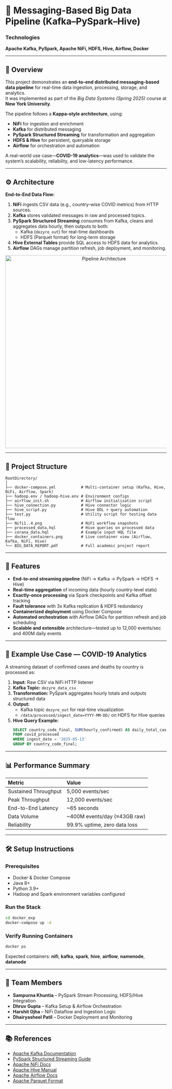 # 🧩 Messaging-Based Big Data Pipeline (Kafka–PySpark–Hive)

### Technologies
**Apache Kafka, PySpark, Apache NiFi, HDFS, Hive, Airflow, Docker**

---

## 📘 Overview
This project demonstrates an **end-to-end distributed messaging-based data pipeline** for real-time data ingestion, processing, storage, and analytics.  
It was implemented as part of the *Big Data Systems (Spring 2025)* course at **New York University**.

The pipeline follows a **Kappa-style architecture**, using:
- **NiFi** for ingestion and enrichment  
- **Kafka** for distributed messaging  
- **PySpark Structured Streaming** for transformation and aggregation  
- **HDFS & Hive** for persistent, queryable storage  
- **Airflow** for orchestration and automation  

A real-world use case—**COVID-19 analytics**—was used to validate the system’s scalability, reliability, and low-latency performance.

---

## ⚙️ Architecture
**End-to-End Data Flow:**
1. **NiFi** ingests CSV data (e.g., country-wise COVID metrics) from HTTP sources.  
2. **Kafka** stores validated messages in raw and processed topics.  
3. **PySpark Structured Streaming** consumes from Kafka, cleans and aggregates data hourly, then outputs to both:
   - Kafka (`dezyre_out`) for real-time dashboards  
   - HDFS (Parquet format) for long-term storage  
4. **Hive External Tables** provide SQL access to HDFS data for analytics.  
5. **Airflow** DAGs manage partition refresh, job deployment, and monitoring.  

<p align="center">
  <img src="https://github.com/your-username/your-repo-name/assets/architecture" alt="Pipeline Architecture" width="600"/>
</p>

---

## 📂 Project Structure
```
RootDirectory/
│
├── docker-compose.yml           # Multi-container setup (Kafka, Hive, NiFi, Airflow, Spark)
├── hadoop.env / hadoop-hive.env # Environment configs
├── airflow_init.sh              # Airflow initialization script
├── hive_connection.py           # Hive connector logic
├── hive_script.py               # Hive DDL + query automation
├── test.py                      # Utility script for testing data flow
├── Nifi1..4.png                 # NiFi workflow snapshots
├── processed_data.hql           # Hive queries on processed data
├── corana_data.hql              # Example input HQL file
├── docker_containers.png        # Live container view (Airflow, Kafka, NiFi, Hive)
└── BIG_DATA_REPORT.pdf          # Full academic project report
```

---

## 🚀 Features
- **End-to-end streaming pipeline** (NiFi → Kafka → PySpark → HDFS → Hive)
- **Real-time aggregation** of incoming data (hourly country-level stats)
- **Exactly-once processing** via Spark checkpoints and Kafka offset tracking
- **Fault tolerance** with 3x Kafka replication & HDFS redundancy
- **Containerized deployment** using Docker Compose
- **Automated orchestration** with Airflow DAGs for partition refresh and job scheduling
- **Scalable and extensible** architecture—tested up to 12,000 events/sec and 400M daily events

---

## 🧪 Example Use Case — COVID-19 Analytics
A streaming dataset of confirmed cases and deaths by country is processed as:
1. **Input:** Raw CSV via NiFi HTTP listener  
2. **Kafka Topic:** `dezyre_data_csv`  
3. **Transformation:** PySpark aggregates hourly totals and outputs structured data  
4. **Output:**  
   - Kafka topic `dezyre_out` for real-time visualization  
   - `/data/processed/ingest_date=YYYY-MM-DD/` on HDFS for Hive queries  
5. **Hive Query Example:**
   ```sql
   SELECT country_code_final, SUM(hourly_confirmed) AS daily_total_cases
   FROM covid_processed
   WHERE ingest_date = '2025-05-13'
   GROUP BY country_code_final;
   ```

---

## 📊 Performance Summary
| Metric | Value |
|:--|:--|
| Sustained Throughput | 5,000 events/sec |
| Peak Throughput | 12,000 events/sec |
| End-to-End Latency | ~65 seconds |
| Data Volume | ~400M events/day (≈43GB raw) |
| Reliability | 99.9% uptime, zero data loss |

---

## 🛠️ Setup Instructions
### Prerequisites
- Docker & Docker Compose  
- Java 8+  
- Python 3.9+  
- Hadoop and Spark environment variables configured

### Run the Stack
```bash
cd docker_exp
docker-compose up -d
```

### Verify Running Containers
```bash
docker ps
```

Expected containers: **nifi**, **kafka**, **spark**, **hive**, **airflow**, **namenode**, **datanode**

---

## 🧩 Team Members
- **Sampurna Khuntia** – PySpark Stream Processing, HDFS/Hive Integration  
- **Dhruv Gupta** – Kafka Setup & Airflow Orchestration  
- **Harshit Ojha** – NiFi Dataflow and Ingestion Logic  
- **Dhairyasheel Patil** – Docker Deployment and Monitoring  

---

## 📚 References
- [Apache Kafka Documentation](https://kafka.apache.org/documentation/)
- [PySpark Structured Streaming Guide](https://spark.apache.org/docs/latest/structured-streaming-programming-guide.html)
- [Apache NiFi Docs](https://nifi.apache.org/docs.html)
- [Apache Hive Manual](https://cwiki.apache.org/confluence/display/Hive/LanguageManual)
- [Apache Airflow Docs](https://airflow.apache.org/docs/)
- [Apache Parquet Format](https://parquet.apache.org/documentation/latest/)
